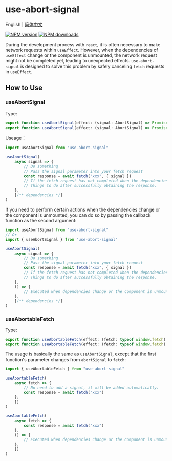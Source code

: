 # use-abort-signal

English | <a href="https://github.com/1adybug/use-abort-signal/blob/master/README.zh-CN.md">简体中文</a>

[![NPM version](https://img.shields.io/npm/v/use-abort-signal.svg?style=flat)](https://npmjs.org/package/use-abort-signal)
[![NPM downloads](https://img.shields.io/npm/dm/use-abort-signal
)](https://npmjs.org/package/use-abort-signal)

During the development process with `react`, it is often necessary to make network requests within `useEffect`. However, when the dependencies of `useEffect` change or the component is unmounted, the network request might not be completed yet, leading to unexpected effects. `use-abort-signal` is designed to solve this problem by safely canceling `fetch` requests in `useEffect`.

## How to Use

### useAbortSignal

Type:

```typescript
export function useAbortSignal(effect: (signal: AbortSignal) => Promise<void>, deps?: DependencyList): void
export function useAbortSignal(effect: (signal: AbortSignal) => Promise<void>, callback: () => void, deps?: DependencyList): void
```

Useage：

```typescript
import useAbortSignal from "use-abort-signal"

useAbortSignal(
    async signal => {
        // Do something
        // Pass the signal parameter into your fetch request
        const response = await fetch("xxx", { signal })
        // If the fetch request has not completed when the dependencies change or the component is unmounted, it will automatically cancel, and the code below will not be executed.
        // Things to do after successfully obtaining the response.
    },
    [/** dependencies */]
)
```

If you need to perform certain actions when the dependencies change or the component is unmounted, you can do so by passing the callback function as the second argument:

```typescript
import useAbortSignal from "use-abort-signal"
// Or
import { useAbortSignal } from "use-abort-signal"

useAbortSignal(
    async signal => {
        // Do something
        // Pass the signal parameter into your fetch request
        const response = await fetch("xxx", { signal })
        // If the fetch request has not completed when the dependencies change or the component is unmounted, it will automatically cancel, and the code below will not be executed.
        // Things to do after successfully obtaining the response.
    },
    () => {
        // Executed when dependencies change or the component is unmounted.
    },
    [/** dependencies */]
)
```

### useAbortableFetch

Type:

```typescript
export function useAbortableFetch(effect: (fetch: typeof window.fetch) => Promise<void>, deps?: DependencyList): void
export function useAbortableFetch(effect: (fetch: typeof window.fetch) => Promise<void>, callback: () => void, deps?: DependencyList): void
```

The usage is basically the same as `useAbortSignal`, except that the first function's parameter changes from `abortSignal` to `fetch`:

```typescript
import { useAbortableFetch } from "use-abort-signal"

useAbortableFetch(
    async fetch => {
        // No need to add a signal, it will be added automatically.
        const response = await fetch("xxx")
    },
    []
)

useAbortableFetch(
    async fetch => {
        const response = await fetch("xxx")
    },
    () => {
        // Executed when dependencies change or the component is unmounted.
    },
    []
)
```
